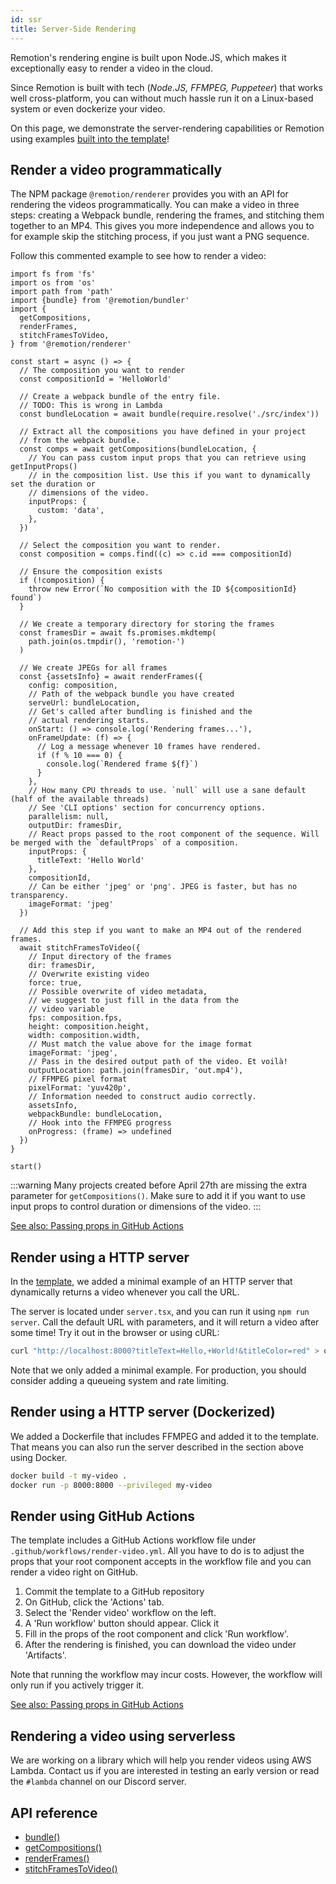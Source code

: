 ```yaml
---
id: ssr
title: Server-Side Rendering
---
```


Remotion's rendering engine is built upon Node.JS, which makes it exceptionally easy to render a video in the cloud.

Since Remotion is built with tech (_Node.JS, FFMPEG, Puppeteer_) that works well cross-platform, you can without much hassle run it on a Linux-based system or even dockerize your video.

On this page, we demonstrate the server-rendering capabilities or Remotion using examples [built into the template](/docs#installation)!

## Render a video programmatically

The NPM package `@remotion/renderer` provides you with an API for rendering the videos programmatically. You can make a video in three steps: creating a Webpack bundle, rendering the frames, and stitching them together to an MP4. This gives you more independence and allows you to for example skip the stitching process, if you just want a PNG sequence.

Follow this commented example to see how to render a video:

```tsx twoslash
import fs from 'fs'
import os from 'os'
import path from 'path'
import {bundle} from '@remotion/bundler'
import {
  getCompositions,
  renderFrames,
  stitchFramesToVideo,
} from '@remotion/renderer'

const start = async () => {
  // The composition you want to render
  const compositionId = 'HelloWorld'

  // Create a webpack bundle of the entry file.
  // TODO: This is wrong in Lambda
  const bundleLocation = await bundle(require.resolve('./src/index'))

  // Extract all the compositions you have defined in your project
  // from the webpack bundle.
  const comps = await getCompositions(bundleLocation, {
    // You can pass custom input props that you can retrieve using getInputProps()
    // in the composition list. Use this if you want to dynamically set the duration or
    // dimensions of the video.
    inputProps: {
      custom: 'data',
    },
  })

  // Select the composition you want to render.
  const composition = comps.find((c) => c.id === compositionId)

  // Ensure the composition exists
  if (!composition) {
    throw new Error(`No composition with the ID ${compositionId} found`)
  }

  // We create a temporary directory for storing the frames
  const framesDir = await fs.promises.mkdtemp(
    path.join(os.tmpdir(), 'remotion-')
  )

  // We create JPEGs for all frames
  const {assetsInfo} = await renderFrames({
    config: composition,
    // Path of the webpack bundle you have created
    serveUrl: bundleLocation,
    // Get's called after bundling is finished and the
    // actual rendering starts.
    onStart: () => console.log('Rendering frames...'),
    onFrameUpdate: (f) => {
      // Log a message whenever 10 frames have rendered.
      if (f % 10 === 0) {
        console.log(`Rendered frame ${f}`)
      }
    },
    // How many CPU threads to use. `null` will use a sane default (half of the available threads)
    // See 'CLI options' section for concurrency options.
    parallelism: null,
    outputDir: framesDir,
    // React props passed to the root component of the sequence. Will be merged with the `defaultProps` of a composition.
    inputProps: {
      titleText: 'Hello World'
    },
    compositionId,
    // Can be either 'jpeg' or 'png'. JPEG is faster, but has no transparency.
    imageFormat: 'jpeg'
  })

  // Add this step if you want to make an MP4 out of the rendered frames.
  await stitchFramesToVideo({
    // Input directory of the frames
    dir: framesDir,
    // Overwrite existing video
    force: true,
    // Possible overwrite of video metadata,
    // we suggest to just fill in the data from the
    // video variable
    fps: composition.fps,
    height: composition.height,
    width: composition.width,
    // Must match the value above for the image format
    imageFormat: 'jpeg',
    // Pass in the desired output path of the video. Et voilà!
    outputLocation: path.join(framesDir, 'out.mp4'),
    // FFMPEG pixel format
    pixelFormat: 'yuv420p',
    // Information needed to construct audio correctly.
    assetsInfo,
    webpackBundle: bundleLocation,
    // Hook into the FFMPEG progress
    onProgress: (frame) => undefined
  })
}

start()
```

:::warning
Many projects created before April 27th are missing the extra parameter for `getCompositions()`. Make sure to add it if you want to use input props to control duration or dimensions of the video.
:::

[See also: Passing props in GitHub Actions](/docs/parametrized-rendering#passing-props-in-github-actions)

## Render using a HTTP server

In the [template](/docs#installation), we added a minimal example of an HTTP server that dynamically returns a video whenever you call the URL.

The server is located under `server.tsx`, and you can run it using `npm run server`. Call the default URL with parameters, and it will return a video after some time! Try it out in the browser or using cURL:

```bash
curl "http://localhost:8000?titleText=Hello,+World!&titleColor=red" > output.mp4
```

Note that we only added a minimal example. For production, you should consider adding a queueing system and rate limiting.

## Render using a HTTP server (Dockerized)

We added a Dockerfile that includes FFMPEG and added it to the template. That means you can also run the server described in the section above using Docker.

```bash
docker build -t my-video .
docker run -p 8000:8000 --privileged my-video
```

## Render using GitHub Actions

The template includes a GitHub Actions workflow file
under `.github/workflows/render-video.yml`. All you have to do is to adjust the props that your root component accepts in the workflow file and you can render a video right on GitHub.

1. Commit the template to a GitHub repository
2. On GitHub, click the 'Actions' tab.
3. Select the 'Render video' workflow on the left.
4. A 'Run workflow' button should appear. Click it
5. Fill in the props of the root component and click 'Run workflow'.
6. After the rendering is finished, you can download the video under 'Artifacts'.

Note that running the workflow may incur costs. However, the workflow will only run if you actively trigger it.

[See also: Passing props in GitHub Actions](/docs/parametrized-rendering#passing-props-in-github-actions)

## Rendering a video using serverless

We are working on a library which will help you render videos using AWS Lambda. Contact us if you are interested in testing an early version or read the `#lambda` channel on our Discord server.

## API reference

- [bundle()](/docs/bundle)
- [getCompositions()](/docs/get-compositions)
- [renderFrames()](/docs/render-frames)
- [stitchFramesToVideo()](/docs/stitch-frames-to-video)
